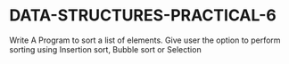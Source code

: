 # DATA-STRUCTURES-PRACTICAL-6
Write A Program to sort a list of elements. Give user the option to perform sorting using Insertion sort, Bubble sort or Selection
